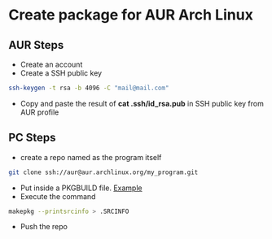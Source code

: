 # Create package for AUR Arch Linux

## AUR Steps
- Create an account
- Create a SSH public key
```bash
ssh-keygen -t rsa -b 4096 -C "mail@mail.com"
```
- Copy and paste the result of **cat .ssh/id_rsa.pub** in SSH public key from AUR profile

## PC Steps
- create a repo named as the program itself
```bash
git clone ssh://aur@aur.archlinux.org/my_program.git
```
- Put inside a PKGBUILD file. [Example]()
- Execute the command
```bash
makepkg --printsrcinfo > .SRCINFO
```
- Push the repo
